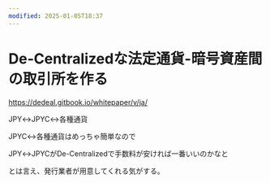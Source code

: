```yaml
---
modified: 2025-01-05T18:37
---
```

# De-Centralizedな法定通貨-暗号資産間の取引所を作る

https://dedeal.gitbook.io/whitepaper/v/ja/

JPY↔︎JPYC↔︎各種通貨

JPYC↔︎各種通貨はめっちゃ簡単なので

JPY↔︎JPYCがDe-Centralizedで手数料が安ければ一番いいのかなと

とは言え、発行業者が用意してくれる気がする。